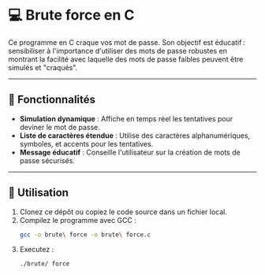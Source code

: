 # 💻 Brute force en C

Ce programme en C craque vos mot de passe. Son objectif est éducatif : sensibiliser à l'importance d'utiliser des mots de passe robustes en montrant la facilité avec laquelle des mots de passe faibles peuvent être simulés et "craqués".

---

## 🎯 Fonctionnalités
- **Simulation dynamique** : Affiche en temps réel les tentatives pour deviner le mot de passe.
- **Liste de caractères étendue** : Utilise des caractères alphanumériques, symboles, et accents pour les tentatives.
- **Message éducatif** : Conseille l'utilisateur sur la création de mots de passe sécurisés.

---

## 🚀 Utilisation
1. Clonez ce dépôt ou copiez le code source dans un fichier local.
2. Compilez le programme avec GCC :
   ```bash
   gcc -o brute\ force -o brute\ force.c
   ```
3. Executez :
   ```bash
   ./brute/ force
   ```
